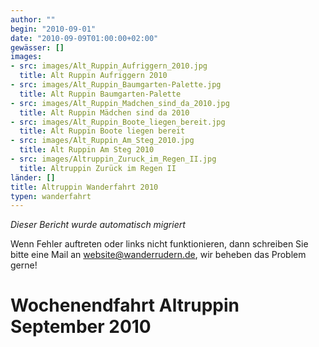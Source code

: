 ```yaml
---
author: ""
begin: "2010-09-01"
date: "2010-09-09T01:00:00+02:00"
gewässer: []
images:
- src: images/Alt_Ruppin_Aufriggern_2010.jpg
  title: Alt Ruppin Aufriggern 2010
- src: images/Alt_Ruppin_Baumgarten-Palette.jpg
  title: Alt Ruppin Baumgarten-Palette
- src: images/Alt_Ruppin_Madchen_sind_da_2010.jpg
  title: Alt Ruppin Mädchen sind da 2010
- src: images/Alt_Ruppin_Boote_liegen_bereit.jpg
  title: Alt Ruppin Boote liegen bereit
- src: images/Alt_Ruppin_Am_Steg_2010.jpg
  title: Alt Ruppin Am Steg 2010
- src: images/Altruppin_Zuruck_im_Regen_II.jpg
  title: Altruppin Zurück im Regen II
länder: []
title: Altruppin Wanderfahrt 2010
typen: wanderfahrt
---
```



*Dieser Bericht wurde automatisch migriert*

Wenn Fehler auftreten oder links nicht funktionieren, dann schreiben Sie bitte eine Mail an website@wanderrudern.de, wir beheben das Problem gerne!



# Wochenendfahrt Altruppin  September 2010


